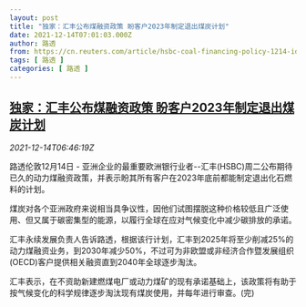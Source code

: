 ```yaml
---
layout: post
title: "独家：汇丰公布煤融资政策 盼客户2023年制定退出煤炭计划"
date: 2021-12-14T07:01:03.000Z
author: 路透
from: https://cn.reuters.com/article/hsbc-coal-financing-policy-1214-idCNKBS2IT0EA
tags: [ 路透 ]
categories: [ 路透 ]
---
```

<!--1639465263000-->
[独家：汇丰公布煤融资政策 盼客户2023年制定退出煤炭计划](https://cn.reuters.com/article/hsbc-coal-financing-policy-1214-idCNKBS2IT0EA)
------

<div>
<div><i>2021-12-14T06:46:19Z</i></div><p>路透伦敦12月14日 - 亚洲企业的最重要欧洲银行业者--汇丰(HSBC)周二公布期待已久的动力煤融资政策，并表示盼其所有客户在2023年底前都能制定退出化石燃料的计划。</p><p>煤炭对各个亚洲政府来说相当具争议性，因他们试图摆脱这种价格较低且广泛使用、但又属于碳密集型的能源，以履行全球在应对气候变化中减少碳排放的承诺。</p><p>汇丰永续发展负责人告诉路透，根据该行计划，汇丰到2025年将至少削减25%的动力煤融资业务，到2030年减少50%，不过可为非欧盟或非经济合作暨发展组织(OECD)客户提供相关融资直到2040年全球逐步淘汰。</p><p>汇丰表示，在不资助新建燃煤电厂或动力煤矿的现有承诺基础上，该政策将有助于按气候变化的科学规律逐步淘汰现有煤炭使用，并每年进行审查。(完)</p>
</div>

